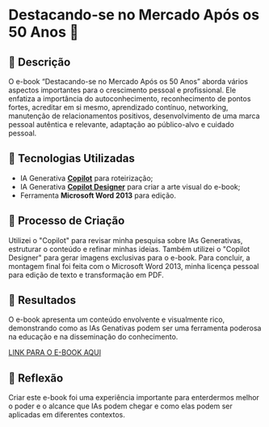 # Destacando-se no Mercado Após os 50 Anos 🎯

## 📒 Descrição
O e-book “Destacando-se no Mercado Após os 50 Anos” aborda vários aspectos importantes para o crescimento pessoal e profissional. Ele enfatiza a importância do autoconhecimento, reconhecimento de pontos fortes, acreditar em si mesmo, aprendizado contínuo, networking, manutenção de relacionamentos positivos, desenvolvimento de uma marca pessoal autêntica e relevante, adaptação ao público-alvo e cuidado pessoal.

## 🤖 Tecnologias Utilizadas
- IA Generativa **[Copilot](https://www.bing.com/chat?form=NTPCHB)** para roteirização;
- IA Generativa **[Copilot Designer](https://www.bing.com/chat?form=NTPCHB)** para criar a arte visual do e-book;
- Ferramenta **Microsoft Word 2013** para edição.

## 🧐 Processo de Criação
Utilizei o "Copilot" para revisar minha pesquisa sobre IAs Generativas, estruturar o conteúdo e refinar minhas ideias. Também utilizei o "Copilot Designer" para gerar imagens exclusivas para o e-book. Para concluir, a montagem final foi feita com o Microsoft Word 2013, minha licença pessoal para edição de texto e transformação em PDF.

## 🚀 Resultados
O e-book apresenta um conteúdo envolvente e visualmente rico, demonstrando como as IAs Genativas podem ser uma ferramenta poderosa na educação e na disseminação do conhecimento.

[LINK PARA O E-BOOK AQUI](https://github.com/EdsonSousa1974/lab-natty-or-not/blob/main/eBook%20-%20Projeto_SeDestacandoPos50.pdf)

## 💭 Reflexão
Criar este e-book foi uma experiência importante para enterdermos melhor o poder e o alcance que IAs podem chegar e como elas podem ser aplicadas em diferentes contextos.
